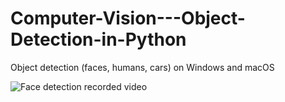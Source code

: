 # Computer-Vision---Object-Detection-in-Python
Object detection (faces, humans, cars) on Windows and macOS

![Face detection recorded video](https://user-images.githubusercontent.com/54965123/71628399-c9a7f200-2bc5-11ea-8337-ccb8c8e30d04.gif)




